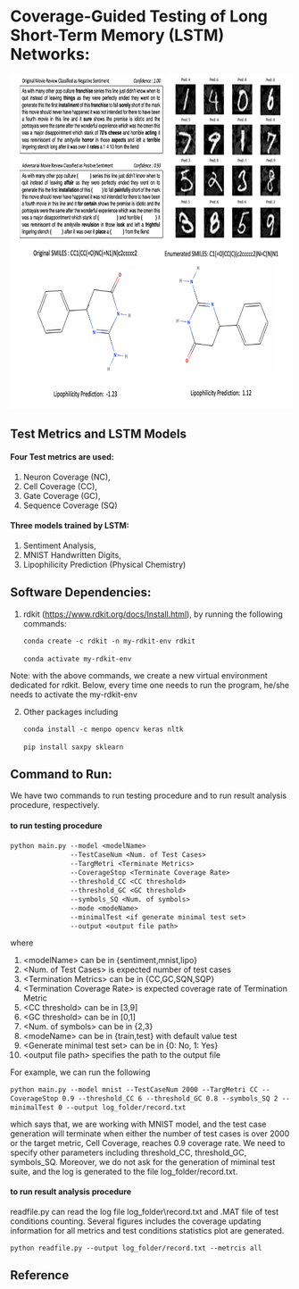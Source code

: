 # Coverage-Guided Testing of Long Short-Term Memory (LSTM) Networks: 

<center>
<img src="img/mnist_sm_adv.png" data-canonical-src="img/mnist_sm_adv.png" width="800" height="600" />
</center>

## Test Metrics and LSTM Models
       
#### Four Test metrics are used: 
1. Neuron Coverage (NC), 
2. Cell Coverage (CC), 
3. Gate Coverage (GC), 
4. Sequence Coverage (SQ)

#### Three models trained by LSTM: 
1. Sentiment Analysis, 
2. MNIST Handwritten Digits, 
3. Lipophilicity Prediction (Physical Chemistry)

## Software Dependencies: 

1. rdkit (https://www.rdkit.org/docs/Install.html), by running the following commands: 

       conda create -c rdkit -n my-rdkit-env rdkit
       
       conda activate my-rdkit-env
       
Note: with the above commands, we create a new virtual environment dedicated for rdkit. Below, every time one needs to run the program, he/she needs to activate the my-rdkit-env
      
2. Other packages including 

       conda install -c menpo opencv keras nltk 
      
       pip install saxpy sklearn

## Command to Run: 

We have two commands to run testing procedure and to run result analysis procedure, respectively. 

#### to run testing procedure

    python main.py --model <modelName> 
                   --TestCaseNum <Num. of Test Cases> 
                   --TargMetri <Terminate Metrics> 
                   --CoverageStop <Terminate Coverage Rate> 
                   --threshold_CC <CC threshold> 
                   --threshold_GC <GC threshold> 
                   --symbols_SQ <Num. of symbols> 
                   --mode <modeName> 
                   --minimalTest <if generate minimal test set> 
                   --output <output file path>

where 
1. \<modelName> can be in {sentiment,mnist,lipo}
2. \<Num. of Test Cases> is expected number of test cases
3. \<Termination Metrics> can be in {CC,GC,SQN,SQP}
4. \<Termination Coverage Rate> is expected coverage rate of Termination Metric
5. \<CC threshold> can be in [3,9]  
6. \<GC threshold> can be in [0,1]
7. \<Num. of symbols> can be in {2,3}
8. \<modeName> can be in {train,test} with default value test 
9. \<Generate minimal test set> can be in {0: No, 1: Yes}
10. \<output file path> specifies the path to the output file

For example, we can run the following 

    python main.py --model mnist --TestCaseNum 2000 --TargMetri CC --CoverageStop 0.9 --threshold_CC 6 --threshold_GC 0.8 --symbols_SQ 2 --minimalTest 0 --output log_folder/record.txt

which says that, we are working with MNIST model, and the test case generation will terminate when either the number of test cases is over 2000 or the target metric, Cell Coverage, reaches 0.9 coverage rate. We need to specify other parameters including threshold_CC, threshold_GC, symbols_SQ. Moreover, we do not ask for the generation of miminal test suite, and the log is generated to the file log_folder/record.txt. 

#### to run result analysis procedure
readfile.py can read the log file log_folder\record.txt and .MAT file of test conditions counting. Several figures includes the coverage updating information for all metrics and test conditions statistics plot are generated. 

    python readfile.py --output log_folder/record.txt --metrcis all
    
## Reference 


